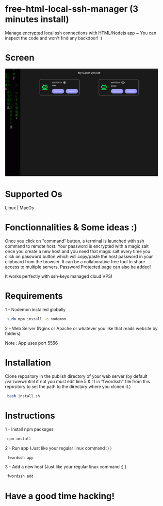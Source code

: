 # free-html-local-ssh-manager (3 minutes install)
Manage encrypted local ssh connections with HTML/Nodejs app ~ You can inspect the code and won't find any backdoor! :) <br>

# Screen
<img src="screen.png" />

# Supported Os
Linux | MacOs

# Fonctionnalities & Some ideas :)
Once you click on "command" button, a terminal is launched with ssh command to remote host. Your password is encrypted with a magic salt once you create a new host and you need that magic salt every time you click on password button which will copy/paste the host password in your clipboard from the browser. It can be a collaborative free tool to share access to multiple servers. Password Protected page can also be added! 

It works perfectly with ssh-keys managed cloud VPS!

# Requirements

1 - Nodemon installed globally
```bash
 sudo npm install -g nodemon
```

2 - Web Server (Nginx or Apache or whatever you like that reads website by folders)

Note : App uses port 5556

# Installation
Clone repository in the publish directory of your web server (by default /var/www/html if not you must edit line 5 & 11 in "fwordssh" file from this repository to set the path to the directory where you cloned it.)

```bash
 bash install.sh
```

# Instructions

1 - Install npm packages
```bash
 npm install
```

2 - Run app (Just like your regular linux command :) )
```bash
 fwordssh app
```

3 - Add a new host (Just like your regular linux command :) )
```bash
 fwordssh add
```

# Have a good time hacking!
